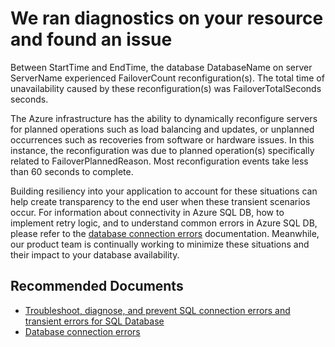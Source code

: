 <properties
	pageTitle="Database connectivity - Failover downtime"
	description="failoverdowntimeshort"
	infoBubbleText="Found recent connectivity issue. See details on the right."
	service="microsoft.sql"
	resource="servers"
	authors="subbu-kandhaswamy, VMMicrosoft"
	ms.author="subbuk, vimahadi"
	displayOrder=""
	articleId="FailoverDowntimePlanned_DDE3C31F-19D2-473F-9DDF-5AB905E1F0B0"
	diagnosticScenario="crc_sqldb_connectivity"
	selfHelpType="rca"
	supportTopicIds="31980414"
	resourceTags=""
	productPesIds="13491"
	cloudEnvironments="public,blackForest,fairfax,mooncake, usnat, ussec"
	ownershipId="AzureData_AzureSQLDB"
/>

# We ran diagnostics on your resource and found an issue

<!--issueDescription-->
Between <!--$StartTime-->StartTime<!--/$StartTime--> and <!--$EndTime-->EndTime<!--/$EndTime-->, the database <!--$DatabaseName-->DatabaseName<!--/$DatabaseName--> on server <!--$ServerName-->ServerName<!--/$ServerName--> experienced <!--$FailoverCount-->FailoverCount<!--/$FailoverCount--> reconfiguration(s). The total time of unavailability caused by these reconfiguration(s) was <!--$FailoverTotalSeconds-->FailoverTotalSeconds<!--/$FailoverTotalSeconds--> seconds.

The Azure infrastructure has the ability to dynamically reconfigure servers for planned operations such as load balancing and updates, or unplanned occurrences such as recoveries from software or hardware issues. In this instance, the reconfiguration was due to planned operation(s) specifically related to <!--$FailoverPlannedReason-->FailoverPlannedReason<!--/$FailoverPlannedReason-->. Most reconfiguration events take less than 60 seconds to complete.
<!--/issueDescription-->

Building resiliency into your application to account for these situations can help create transparency to the end user when these transient scenarios occur. For information about connectivity in Azure SQL DB, how to implement retry logic, and to understand common errors in Azure SQL DB, please refer to the [database connection errors](https://docs.microsoft.com/azure/sql-database/sql-database-develop-error-messages#database-connection-errors-transient-errors-and-other-temporary-errors) documentation. Meanwhile, our product team is continually working to minimize these situations and their impact to your database availability.

## **Recommended Documents**

* [Troubleshoot, diagnose, and prevent SQL connection errors and transient errors for SQL Database](https://docs.microsoft.com/azure/sql-database/sql-database-connectivity-issues)
* [Database connection errors](https://docs.microsoft.com/azure/sql-database/sql-database-develop-error-messages#database-connection-errors-transient-errors-and-other-temporary-errors)
